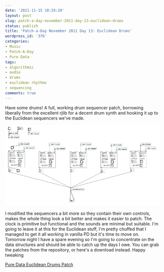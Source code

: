 ```yaml
---
date: '2011-11-15 18:29:20'
layout: post
slug: patch-a-day-november-2011-day-13-euclidean-drums
status: publish
title: 'Patch-a-Day November 2011 Day 13: Euclidean Drums'
wordpress_id: '376'
categories:
- Music
- Patch-A-Day
- Pure Data
tags:
- algorithmic
- audio
- drums
- euclidean rhythms
- sequencing
comments: true
---
```


Have some drums! A full, working drum sequencer patch, borrowing liberally from the excellent rjlib for a decent drum synth and hooking it up to the Euclidean sequencers we've made.

![Euclidean drums](/a/2011-11-15-patch-a-day-november-2011-day-13-euclidean-drums/Euclidean-drums.png)

I modified the sequencers a bit more so they contain their own controls, makes the whole thing look a bit better and makes it easier to patch. The clock is primitive but functional and the sounds are minimal but suitable. I'm going to leave it at this for the Euclidean stuff, I'm pretty chuffed that I managed to get it all working in vanilla PD but it's time to move on. Tomorrow night I have a spare evening so I'm going to concentrate on the data structures and should be able to catch up the days I owe. You can grab the patches from the repository, or here's a download instead. Happy tweaking

[Pure Data Euclidean Drums Patch](/a/2011-11-15-patch-a-day-november-2011-day-13-euclidean-drums/Day-13_Euclidean_Drums.tar)
